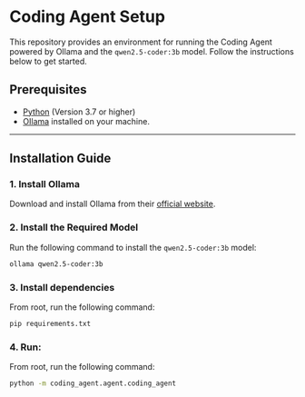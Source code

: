 # Coding Agent Setup

This repository provides an environment for running the Coding Agent powered by OIlama and the `qwen2.5-coder:3b` model. Follow the instructions below to get started.

## Prerequisites

- [Python](https://www.python.org/) (Version 3.7 or higher)
- [OIlama](https://ollama.com/) installed on your machine.

---

## Installation Guide

### 1. Install OIlama

Download and install OIlama from their [official website](https://ollama.com/).

### 2. Install the Required Model

Run the following command to install the `qwen2.5-coder:3b` model:

```bash
ollama qwen2.5-coder:3b
```

### 3. Install dependencies
From root, run the following command:
```bash
pip requirements.txt
```

### 4. Run:
From root, run the following command:
```bash
python -m coding_agent.agent.coding_agent
```
